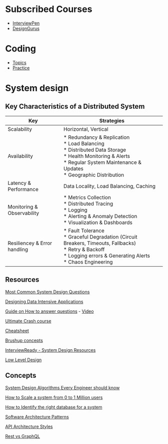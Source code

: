 # Subscribed Courses

* [InterviewPen](https://interviewpen.com/courses)
* [DesignGurus](https://www.designgurus.io/home)
  
# Coding

- [Topics](https://github.com/r-shreesha/Interview-Prep/blob/main/Coding/topic.md)
- [Practice](https://github.com/r-shreesha/Interview-Prep/blob/main/Coding/coding_patterns.md)

# System design
## Key Characteristics of a Distributed System
| Key | Strategies |
|---|---|
| Scalability | Horizontal, Vertical|
| Availability | * Redundancy & Replication <br/> * Load Balancing <br/> * Distributed Data Storage <br/> * Health Monitoring & Alerts <br/> * Regular System Maintenance & Updates <br/> * Geographic Distribution | 
| Latency & Performance | Data Locality, Load Balancing, Caching |
| Monitoring & Observability | * Metrics Collection <br/> * Distributed Tracing <br/> * Logging <br/> * Alerting & Anomaly Detection <br/> * Visualization & Dashboards |
| Resiliencey & Error handling | * Fault Tolerance <br/> * Graceful Degradation (Circuit Breakers, Timeouts, Fallbacks) <br/> * Retry & Backoff <br/> * Logging errors & Generating Alerts <br/> * Chaos Engineering |



## Resources

[Most Common System Design Questions](https://github.com/r-shreesha/Interview-Prep/blob/main/System_Design/FAQ.md)

[Designing Data Intensive Applications](https://youtu.be/PdtlXdse7pw?si=85ukmh3bR7yWFFgU)

[Guide on How to answer questions](https://github.com/shreesha21/Interview-Prep/blob/main/System_Design/guide.md) - [Video](https://youtu.be/L9TfZdODuFQ?si=DfycCVTSLdbzeexO)

[Ultimate Crash course](https://levelup.gitconnected.com/system-design-interview-questions-the-ultimate-crash-course-d1f17da93faa)

[Cheatsheet](https://gist.github.com/vasanthk/485d1c25737e8e72759f)

[Brushup concepts](https://github.com/karanpratapsingh/system-design)

[InterviewReady - System Design Resources](https://github.com/InterviewReady/system-design-resources)

[Low Level Design](https://github.com/ashishps1/awesome-low-level-design)

## Concepts

[System Design Algorithms Every Engineer should know](https://github.com/r-shreesha/Interview-Prep/blob/main/Design_Concepts/MustKnowSystemDesignAlgos)

[How to Scale a system from 0 to 1 Million users](https://github.com/r-shreesha/Interview-Prep/blob/main/Design_Concepts/Scaling_to_1M_users.md)

[How to Identify the right database for a system](https://github.com/r-shreesha/Interview-Prep/blob/main/Design_Concepts/Identify_right_db.md)

[Software Architecture Patterns](https://github.com/r-shreesha/Interview-Prep/blob/main/System_Design/arch_patterns.md)

[API Architecture Styles](https://github.com/r-shreesha/Interview-Prep/blob/main/Design_Diagrams/API%20Architectural%20Styles.gif) 

[Rest vs GraphQL](https://github.com/r-shreesha/Interview-Prep/blob/main/Design_Concepts/Rest_GraphQL.md)



